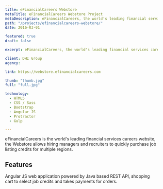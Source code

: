 ```yaml
---
title: eFinancialCareers Webstore
metaTitle: eFinancialCareers Webstore Project
metaDescription: eFinancialCareers, the world's leading financial services careers website, the webstore allows recruiters to quickly purchase job listing credits.
path: "/projects/efinancialcareers-webstore/"
date: 2016-03-01

featured: true
draft: false

excerpt: eFinancialCareers, the world's leading financial services careers website, the webstore allows recruiters to quickly purchase job listing credits.

client: DHI Group
agency:

link: https://webstore.efinancialcareers.com

thumb: "thumb.jpg"
full: "full.jpg"

technology:
  - HTML5
  - CSS / Sass
  - Bootstrap
  - Angular JS
  - Protractor
  - Gulp

---
```


eFinancialCareers is the world's leading financial services careers website, the Webstore allows hiring managers and recruiters to quickly purchase job listing credits for multiple regions.

## Features

Angular JS web application powered by Java based REST API, shopping cart to select job credits and takes payments for orders.
